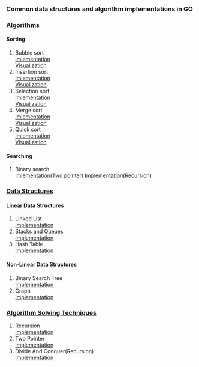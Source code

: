 ### Common data structures and algorithm implementations in GO

### <ins>Algorithms<ins>
#### Sorting

1. Bubble sort
   <br>
   [Imlementation](sorting/bubble.go)
   <br>
   [Visualization](https://www.hackerearth.com/practice/algorithms/sorting/merge-sort/visualize/)
2. Insertion sort
   <br>
   [Imlementation](sorting/insertion.go)
   <br>
   [Visualization](https://www.hackerearth.com/practice/algorithms/sorting/insertion-sort/visualize/)
3. Selection sort
   <br>
   [Imlementation](sorting/selection.go)
   <br>
   [Visualization](https://www.hackerearth.com/practice/algorithms/sorting/selection-sort/visualize/)
4. Merge sort
   <br>
   [Imlementation](sorting/mergesort.go)
   <br>
   [Visualization](https://www.hackerearth.com/practice/algorithms/sorting/merge-sort/visualize/)
5. Quick sort
   <br>
   [Imlementation](sorting/quicksort.go)
   <br>
   [Visualization](https://www.hackerearth.com/practice/algorithms/sorting/quick-sort/visualize/)

#### Searching

1. Binary search
   <br>
   [Imlementation(Two pointer)](search/binary.go)
   [Implementation(Recursion)](paradigm/divide_and_conquer/binary_search.go)

### <ins>Data Structures</ins>

#### Linear Data Structures
      
1. Linked List
   <br>
   [Implementation](data_structures/linear/linked_lists.go)
2. Stacks and Queues
   <br>
   [Implementation](data_structures/linear/stacks_queues.go)
3. Hash Table
   <br>
   [Implementation](data_structures/linear/hash_table.go)

#### Non-Linear Data Structures
1. Binary Search Tree
   <br>
   [Implementation](data_structures/non_linear/binary_search_tree.go)
2. Graph
   <br>
   [Implementation](data_structures/non_linear/graph.go)

### <ins>Algorithm Solving Techniques</ins>

1. Recursion
   <br>
   [Implementation](paradigm/recursion)
2. Two Pointer
   <br>
   [Implementation](paradigm/two_pointer)
3. Divide And Conquer(Recursion)
   <br>
   [Implementation](paradigm/divide_and_conquer)
